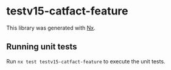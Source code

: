 # testv15-catfact-feature

This library was generated with [Nx](https://nx.dev).

## Running unit tests

Run `nx test testv15-catfact-feature` to execute the unit tests.
